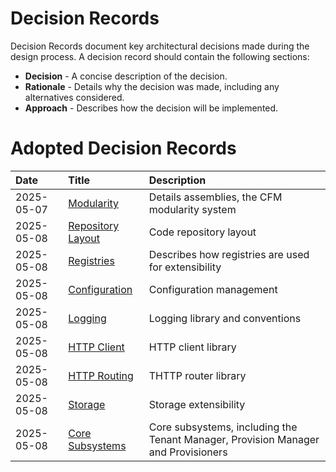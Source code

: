 # Decision Records

Decision Records document key architectural decisions made during the design process. A decision record should contain
the following sections:

* **Decision** - A concise description of the decision.
* **Rationale** - Details why the decision was made, including any alternatives considered.
* **Approach** - Describes how the decision will be implemented.

# Adopted Decision Records

| Date       | Title                                                  | Description                                                                       |
|:-----------|:-------------------------------------------------------|:----------------------------------------------------------------------------------|
| 2025-05-07 | [Modularity](2025-05-07-modularity/README.md)          | Details assemblies, the CFM modularity system                                     |
| 2025-05-08 | [Repository Layout](2025-05-08-01-repo-layout)         | Code repository layout                                                            |
| 2025-05-08 | [Registries](2025-05-08-02-registries/README.md)       | Describes how registries are used for extensibility                               |
| 2025-05-08 | [Configuration](2025-05-08-02-configuration/README.md) | Configuration management                                                          |
| 2025-05-08 | [Logging](2025-05-08-02-logging/README.md)             | Logging library and conventions                                                   |
| 2025-05-08 | [HTTP Client](2025-05-08-06-http-client/README.md)     | HTTP client library                                                               |
| 2025-05-08 | [HTTP Routing](2025-05-08-7-routing/README.md)         | THTTP router library                                                              |
| 2025-05-08 | [Storage](2025-05-08-8-storage)                        | Storage extensibility                                                             |
| 2025-05-08 | [Core Subsystems](2025-05-09-core-subsystems)          | Core subsystems, including the Tenant Manager, Provision Manager and Provisioners |

